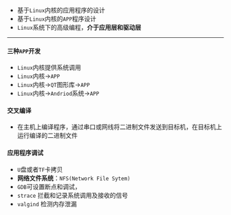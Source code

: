 - 基于`Linux`内核的应用程序的设计
- 基于`Linux`内核的`APP`程序设计
- `Linux`系统下的高级编程，**介于应用层和驱动层**
---
#### 三种`APP`开发
- `Linux`内核提供系统调用
- `Linux`内核->`APP`
- `Linux`内核->`QT`图形库->`APP`
- `Linux`内核->`Andriod`系统->`APP`
#### 交叉编译
- 在主机上编译程序，通过串口或网线将二进制文件发送到目标机，在目标机上运行编译的二进制文件
#### 应用程序调试
- `U`盘或者`TF`卡拷贝
- **网络文件系统**：`NFS(Network File Sytem)`
- `GDB`可设置断点和调试，
- `strace` 拦截和记录系统调用及接收的信号
- `valgind` 检测内存泄漏